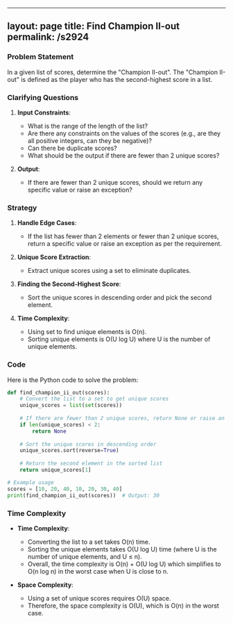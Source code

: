 
---
layout: page
title:  Find Champion II-out
permalink: /s2924
---

### Problem Statement
In a given list of scores, determine the "Champion II-out". The "Champion II-out" is defined as the player who has the second-highest score in a list.

### Clarifying Questions
1. **Input Constraints**:
    - What is the range of the length of the list?
    - Are there any constraints on the values of the scores (e.g., are they all positive integers, can they be negative)?
    - Can there be duplicate scores?
    - What should be the output if there are fewer than 2 unique scores?
   
2. **Output**:
    - If there are fewer than 2 unique scores, should we return any specific value or raise an exception?

### Strategy
1. **Handle Edge Cases**:
    - If the list has fewer than 2 elements or fewer than 2 unique scores, return a specific value or raise an exception as per the requirement.
  
2. **Unique Score Extraction**:
    - Extract unique scores using a set to eliminate duplicates.
  
3. **Finding the Second-Highest Score**:
    - Sort the unique scores in descending order and pick the second element.
  
4. **Time Complexity**:
    - Using set to find unique elements is O(n).
    - Sorting unique elements is O(U log U) where U is the number of unique elements.

### Code
Here is the Python code to solve the problem:

```python
def find_champion_ii_out(scores):
    # Convert the list to a set to get unique scores
    unique_scores = list(set(scores))
    
    # If there are fewer than 2 unique scores, return None or raise an Exception
    if len(unique_scores) < 2:
        return None
    
    # Sort the unique scores in descending order
    unique_scores.sort(reverse=True)
    
    # Return the second element in the sorted list
    return unique_scores[1]

# Example usage
scores = [10, 20, 40, 10, 20, 30, 40]
print(find_champion_ii_out(scores))  # Output: 30
```

### Time Complexity
- **Time Complexity**: 
    - Converting the list to a set takes O(n) time.
    - Sorting the unique elements takes O(U log U) time (where U is the number of unique elements, and U ≤ n).
    - Overall, the time complexity is O(n) + O(U log U) which simplifies to O(n log n) in the worst case when U is close to n.

- **Space Complexity**:
    - Using a set of unique scores requires O(U) space.
    - Therefore, the space complexity is O(U), which is O(n) in the worst case.